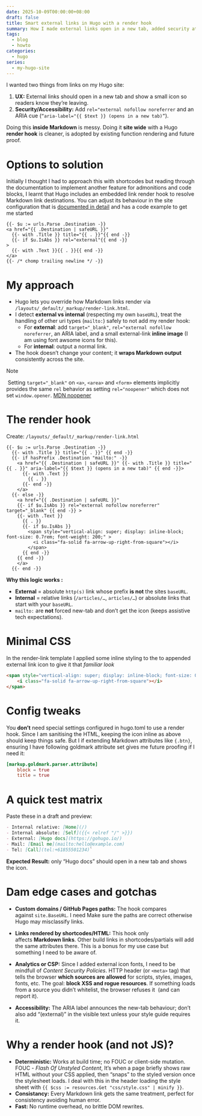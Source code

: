 ```yaml
---
date: 2025-10-09T00:00:00+08:00
draft: false
title: Smart external links in Hugo with a render hook
summary: How I made external links open in a new tab, added security attributes and appended an icon, without touching Markdown content
tags:
  - blog
  - howto
categories:
  - hugo
series:
  - my-hugo-site
---
```

I wanted two things from links on my Hugo site:
1) **UX:** External links should open in a new tab and show a small icon so readers know they’re leaving.  
2) **Security/Accessibility:** Add `rel="external nofollow noreferrer` and an ARIA cue (`“aria-label="{{ $text }} (opens in a new tab)”`).

Doing this **inside Markdown** is messy.  Doing it **site wide** with a Hugo **render hook** is cleaner, is adopted by existing function rendering and future proof.

# Options to solution
Initially I thought I had to approach this with shortcodes but reading through the documentation to implement another feature for admonitions and code blocks, I learnt that Hugo includes an embedded link render hook to resolve Markdown link destinations. You can adjust its behaviour in the site configuration  that is [documented in detail](https://gohugo.io/render-hooks/links/) and has a code example to get me started

```go-html-template
{{- $u := urls.Parse .Destination -}}
<a href="{{ .Destination | safeURL }}"
  {{- with .Title }} title="{{ . }}"{{ end -}}
  {{- if $u.IsAbs }} rel="external"{{ end -}}
>
  {{- with .Text }}{{ . }}{{ end -}}
</a>
{{- /* chomp trailing newline */ -}}
```

# My approach
- Hugo lets you override how Markdown links render via `/layouts/_default/_markup/render-link.html`.
- I detect **external vs internal** (respecting my own `baseURL`), treat the handling of other uri types (`mailto:`) safely to not add my render hook:
  - For **external**: add `target="_blank"`, `rel="external nofollow noreferrer`, an ARIA label, and a small external-link **inline image** (I am using font awsome icons for this).
  - For **internal**: output a normal link.
- The hook doesn’t change your content; it **wraps Markdown output** consistently across the site.

> [!NOTE]
>  Setting `target="_blank"` on `<a>`, `<area>` and `<form>` elements implicitly provides the same `rel` behavior as setting `rel="noopener"` which does not set `window.opener`. [MDN noopener](https://developer.mozilla.org/en-US/docs/Web/HTML/Reference/Attributes/rel/noopener)

# The render hook
Create: `/layouts/_default/_markup/render-link.html`

```go-html-template
{{- $u := urls.Parse .Destination -}}
  {{- with .Title }} title="{{ . }}" {{ end -}}
  {{- if hasPrefix .Destination "mailto:" -}}
    <a href="{{ .Destination | safeURL }}" {{- with .Title }} title="{{ . }}" aria-label="{{ $text }} (opens in a new tab)" {{ end -}}>
      {{- with .Text }} 
        {{ . }} 
      {{- end -}}
    </a>
  {{- else -}}
    <a href="{{ .Destination | safeURL }}"
    {{- if $u.IsAbs }} rel="external nofollow noreferrer" target="_blank" {{ end -}} >
    {{- with .Text }} 
      {{ . }}
      {{- if $u.IsAbs }} 
        <span style="vertical-align: super; display: inline-block; font-size: 0.7rem; font-weight: 200;" >
          <i class="fa-solid fa-arrow-up-right-from-square"></i>
        </span>
      {{ end -}}
    {{ end -}}
    </a>
  {{- end -}}
```

**Why this logic works :**

- **External** = absolute `http(s)` link whose prefix **is not** the sites `baseURL`.
- **Internal** = relative links (`/articles/…`, `articles/…`) or absolute links that start with your `baseURL`.
- `mailto:` are **not** forced new-tab and don’t get the icon (keeps assistive tech expectations).

# Minimal CSS
In the render-link template I applied some inline styling to the to appended external link icon to give it that *familiar look*

```html
<span style="vertical-align: super; display: inline-block; font-size: 0.7rem; font-weight: 200;" >
    <i class="fa-solid fa-arrow-up-right-from-square"></i>
</span>
```

# Config tweaks

You **don’t** need special settings configured in hugo.toml to use a render hook.  Since I am  sanitising the HTML, keeping the icon inline as above should keep things  safe.  But I if  extending Markdown attributes like `{.btn}`, ensuring I have following goldmark attribute set gives me future proofing if I need it:

```toml
[markup.goldmark.parser.attribute]   
    block = true
    title = true
```

# A quick test matrix

Paste these in a draft and preview:

```markdown
- Internal relative: [Home](/) 
- Internal absolute: [Self]({{< relref "/" >}}) 
- External: [Hugo docs](https://gohugo.io/)
- Mail: [Email me](mailto:hello@example.com)
- Tel: [Call](tel:+61855501234)`
```

**Expected Result:** only “Hugo docs” should open in a new tab and shows the icon.

# Dam edge cases and gotchas

- **Custom domains / GitHub Pages paths:** The hook compares against `site.BaseURL`.  I need Make sure the paths are correct otherwise Hugo may misclassify links.
    
- **Links rendered by shortcodes/HTML:** This hook only affects **Markdown links**. Other build links in shortcodes/partials will  add the same attributes there.  This is a bonus  for my use case but something I need to be aware of.
    
- **Analytics or CSP:** Since I added external icon fonts, I need to be mindfull of *Content Security Policies*.  HTTP header (or `<meta>` tag) that tells the browser **which sources are allowed** for scripts, styles, images, fonts, etc. The goal: **block XSS and rogue resources**. If something loads from a source you didn’t whitelist, the browser refuses it  (and can report it).

- **Accessibility:** The ARIA label announces the new-tab behaviour; don’t also add “(external)” in the visible text unless your style guide requires it.

# Why a render hook (and not JS)?

- **Deterministic:** Works at build time; no FOUC or client-side mutation.  FOUC - *Flash Of Unstyled Content*,   It’s when a page briefly shows raw HTML without your CSS applied, then “snaps” to the styled version once the stylesheet loads. I deal with this in the header loading  the style sheet with `{{ $css := resources.Get "css/style.css" | minify }}`.
- **Consistancy:** Every Markdown link gets the same treatment, perfect for consistency avoiding human error.
- **Fast:** No runtime overhead, no brittle DOM rewrites.